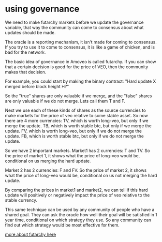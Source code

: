 using governance
==========

We need to make futarchy markets before we update the governance variable, that way the community can come to consensus about what updates should be made.

The oracle is a reporting mechanism, it isn't made for coming to consensus. If you try to use it to come to consensus, it is like a game of chicken, and is bad for the network.

The basic idea of governance in Amoveo is called futarchy.
If you can show that a certain decision is good for the price of VEO, then the community makes that decision.

<!---

For example, you could make these 2 binary bets:
* "if update X is merged into Amoveo before block height H return bad, otherwise is the price of VEO below $100?"
* "if update X is not merged into Amoveo before block height H return bad, otherwise is the price of VEO above $100?"

You make an open offer to bet on both of them.
You bet on "true" for both.
You use the same odds for both bets.
If neither of these bets get matched for a period of time, that is evidence that the update would be beneficial for Amoveo

---->

For example, you could start by making the binary contract: "Hard update X merged before block height H?"

So the "true" shares are only valuable if we merge, and the "false" shares are only valuable if we do not merge. Lets call them T and F.

Next we use each of these kinds of shares as the source currencies to make markets for the price of veo relative to some stable asset. So now there are 4 more currencies:
TV, which is worth long-veo, but only if we merge the update.
TB, which is worth stable btc, but only if we merge the update.
FV, which is worth long-veo, but only if we do not merge the update.
FB, which is worth stable btc, but only if we do not merge the update.

So we have 2 important markets.
Market1 has 2 currencies: T and TV.
So the price of market 1, it shows what the price of long-veo would be, conditional on us merging the hard update.

Market 2 has 2 currencies: F and FV.
So the price of market 2, it shows what the price of long-veo would be, conditional on us not  merging the hard update.

By comparing the prices in market1 and market2, we can tell if this hard update will positively or negatively impact the price of veo relative to the stable currency.

This same technique can be used by any community of people who have a shared goal. They can ask the oracle how well their goal will be satisfied in 1 year time, conditional on which strategy they use.
So any community can find out which strategy would be most effective for them.


[more about futarchy here](futarchy.md)


<!---

for example, if you want to use futarchy to find out if we should merge an update
we should have 2 scalar oracles:
"if update is not merged, return bad. else, return the price of USD in VEO."
"if update is merged, return bad. else, return the price of USD in VEO."

Because if you make a bet in an oracle, and the result is bad, then each participant gets their money back that they had put in the bet.

using these 2 scalar oracles, we can show that the price of veo if we do the update is higher than if we don't do the update.

Scalar oracle 1 creates an asset that is the same value as VEO if the update is merged.
Scalar oracle 2 creates an asset that is the same value as VEO if the update is not merged.
By comparing these 2 assets, we can find out if the update is good for the price of VEO.

if there is simultaneously unmatched orders to long veousd if the update goes through and to short veousd if the update does not go through, and both of these are at the same price, we can have some confidence the price of veo will be higher if there is the update than if there is not.
since nobody wants to take the other side of those trades.

So here is a concrete example of a futarchy market:
```
if the block reward on 21 July at noon GMT is above 0.15 return 'bad', else { A = the price of USD in VEO from 0 to 0.3 on 21 July at noon GMT; B = the price of USD in Veo from 0 to 0.3 on 21 August at noon GMT; return ((0.15 - A + B) * 1024 / 0.3)}
if the block reward on 21 July at noon GMT is below 0.15 return 'bad', else { A = the price of USD in VEO from 0 to 0.3 on 21 July at noon GMT; B = the price of USD in Veo from 0 to 0.3 on 21 August at noon GMT; return ((0.15 - A + B) * 1024 / 0.3)}
```

For the above example, make sure that your futarchy bets expire before 21 July.

--->

